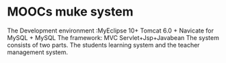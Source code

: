 # MOOCs muke system
The Development environment :MyEclipse 10+ Tomcat 6.0 + Navicate for MySQL + MySQL
The framework: MVC  Servlet+Jsp+Javabean
The system consists of two parts.  The students learning system and the teacher management system.
